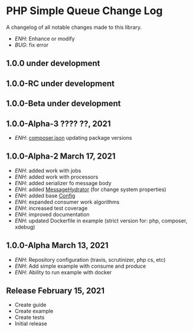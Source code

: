 PHP Simple Queue Change Log
===========================

A changelog of all notable changes made to this library.

- *ENH*: Enhance or modify
- *BUG*: fix error


1.0.0 under development
----------------------


1.0.0-RC under development
----------------------


1.0.0-Beta under development
----------------------


1.0.0-Alpha-3 ???? ??, 2021
---------------------------
- *ENH*: [composer.json](./composer.json) updating package versions


1.0.0-Alpha-2 March 17, 2021
----------------------------
- *ENH*: added work with jobs
- *ENH*: added work with processors
- *ENH*: added serializer fo message body
- *ENH*: added [MessageHydrator](./src/MessageHydrator.php) (for change system properties)
- *ENH*: added base [Config](./src/Config.php)
- *ENH*: expanded consumer work algorithms
- *ENH*: increased test coverage
- *ENH*: improved documentation
- *ENH*: updated Dockerfile in example (strict version for: php, composer, xdebug)


1.0.0-Alpha March 13, 2021
--------------------------
- *ENH*: Repository configuration (travis, scrutinizer, php cs, etc)
- *ENH*: Add simple example with consume and produce
- *ENH*: Ability to run example with docker


Release February 15, 2021
-------------------------
- Create guide
- Create example
- Create tests
- Initial release